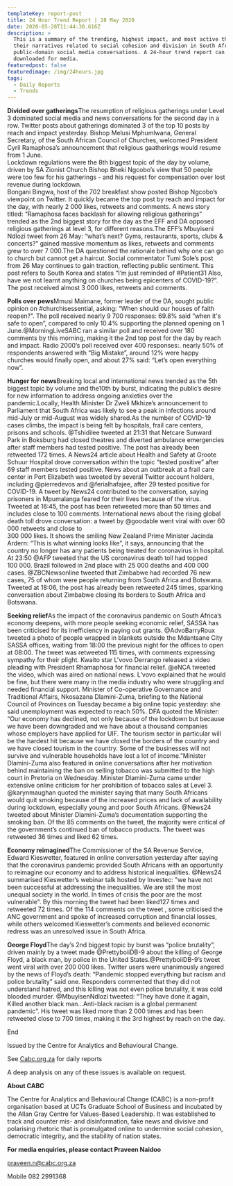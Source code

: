 ```yaml
---
templateKey: report-post
title: 24 Hour Trend Report | 28 May 2020
date: 2020-05-28T11:44:30.616Z
description: >
  This is a summary of the trending, highest impact, and most active themes and
  their narratives related to social cohesion and division in South African
  public-domain social media conversations. A 24-hour trend report can be
  downloaded for media.
featuredpost: false
featuredimage: /img/24hours.jpg
tags:
  - Daily Reports
  - Trends
---
```

**Divided over gatherings**The resumption of religious gatherings under Level 3 dominated social media and news conversations for the second day in a row. Twitter posts about gatherings dominated 3 of the top 10 posts by reach and impact yesterday. Bishop Melusi Mphumlwana, General Secretary, of the South African Council of Churches, welcomed President Cyril Ramaphosa’s announcement that religious gaatherings would resume from 1 June.\
Lockdown regulations were the 8th biggest topic of the day by volume, driven by SA Zionist Church Bishop Bheki Ngcobo’s view that 50 people were too few for his gatherings - and his request for compensation over lost revenue during lockdown.\
Bongani Bingwa, host of the 702 breakfast show posted Bishop Ngcobo’s viewpoint on Twitter. It quickly became the top post by reach and impact for the day, with nearly 2 000 likes, retweets and comments. A news story titled: “Ramaphosa faces backlash for allowing religious gatherings” trended as the 2nd biggest story for the day as the EFF and DA opposed religious gatherings at level 3, for different reasons.The EFF’s Mbuyiseni Ndlozi tweet from 26 May: “what’s next? Gyms, restaurants, sports, clubs & concerts?” gained massive momentum as likes, retweets and comments grew to over 7 000.The DA questioned the rationale behind why one can go to church but cannot get a haircut. Social commentator Tumi Sole’s post from 26 May continues to gain traction, reflecting public sentiment. This post refers to South Korea and states “I’m just reminded of #Patient31 Also, have we not learnt anything on churches being epicenters of COVID-19?”. The post received almost 3 000 likes, retweets and comments. 

**Polls over pews**Mmusi Maimane, former leader of the DA, sought public opinion on #churchisessential, asking: “When should our houses of faith reopen?”. The poll received nearly 9 700 responses: 69.8% said “when it's safe to open”, compared to only 10.4% supporting the planned opening on 1 June.@MorningLiveSABC ran a similar poll and received over 180 comments by this morning, making it the 2nd top post for the day by reach and impact. Radio 2000’s poll received over 400 responses:. nearly 50% of respondents answered with “Big Mistake”, around 12% were happy churches would finally open, and about 27% said: “Let’s open everything now”.

**Hunger for news**Breaking local and international news trended as the 5th biggest topic by volume and the10th by burst, indicating the public’s desire for new information to address ongoing anxieties over the pandemic.Locally, Health Minister Dr Zweli Mkhize’s announcement to Parliament that South Africa was likely to see a peak in infections around mid-July or mid-August was widely shared.As the number of COVID-19 cases climbs, the impact is being felt by hospitals, frail care centers, prisons and schools. @Tshidilee tweeted at 21:31 that Netcare Sunward Park in Boksburg had closed theatres and diverted ambulance emergencies after staff members had tested positive. The post has already been retweeted 172 times. A News24 article about Health and Safety at Groote Schuur Hospital drove conversation within the topic “tested positive” after 69 staff members tested positive. News about an outbreak at a frail care center in Port Elizabeth was tweeted by several Twitter account holders, including @pierredevos and @ferialhafajee, after 29 tested positive for COVID-19. A tweet by News24 contributed to the conversation, saying prisoners in Mpumalanga feared for their lives because of the virus. Tweeted at 16:45, the post has been retweeted more than 50 times and includes close to 100 comments. International news about the rising global death toll drove conversation: a tweet by @goodable went viral with over 60 000 retweets and close to\
300 000 likes. It shows the smiling New Zealand Prime Minister Jacinda Ardern: “This is what winning looks like”, it says, announcing that the country no longer has any patients being treated for coronavirus in hospital. At 23:50 @AFP tweeted that the US coronavirus death toll had topped\
100 000. Brazil followed in 2nd place with 25 000 deaths and 400 000 cases. @ZBCNewsonline tweeted that Zimbabwe had recorded 76 new cases, 75 of whom were people returning from South Africa and Botswana. Tweeted at 18:06, the post has already been retweeted 245 times, sparking conversation about Zimbabwe closing its borders to South Africa and Botswana. 

**Seeking relief**As the impact of the coronavirus pandemic on South Africa’s economy deepens, with more people seeking economic relief, SASSA has been criticised for its inefficiency in paying out grants. @AdvoBarryRoux tweeted a photo of people wrapped in blankets outside the Mdantsane City SASSA offices, waiting from 18:00 the previous night for the offices to open at 08:00. The tweet was retweeted 115 times, with comments expressing sympathy for their plight. Kwaito star L'vovo Derrango released a video pleading with President Rhamaphosa for financial relief. @eNCA tweeted the video, which was aired on national news. L’vovo explained that he would be fine, but there were many in the media industry who were struggling and needed financial support. Minister of Co-operative Governance and Traditional Affairs, Nkosazana Dlamini-Zuma, briefing to the National Council of Provinces on Tuesday became a big online topic yesterday: she said unemployment was expected to reach 50%. DFA quoted the Minister: “Our economy has declined, not only because of the lockdown but because we have been downgraded and we have about a thousand companies whose employers have applied for UIF. The tourism sector in particular will be the hardest hit because we have closed the borders of the country and we have closed tourism in the country. Some of the businesses will not survive and vulnerable households have lost a lot of income.”Minister Dlamini-Zuma also featured in online conversations after her motivation behind maintaining the ban on selling tobacco was submitted to the high court in Pretoria on Wednesday. Minister Dlamini-Zuma came under extensive online criticism for her prohibition of tobacco sales at Level 3. @karynmaughan quoted the minister saying that many South Africans would quit smoking because of the increased prices and lack of availability during lockdown, especially young and poor South Africans. @News24 tweeted about Minister Dlamini-Zuma’s documentation supporting the smoking ban. Of the 85 comments on the tweet, the majority were critical of the government’s continued ban of tobacco products. The tweet was retweeted 36 times and liked 62 times. 

**Economy reimagined**The Commissioner of the SA Revenue Service, Edward Kieswetter, featured in online conversation yesterday after saying that the coronavirus pandemic provided South Africans with an opportunity to reimagine our economy and to address historical inequalities. @News24 summarised Kieswetter’s webinar talk hosted by Investec: "we have not been successful at addressing the inequalities. We are still the most unequal society in the world. In times of crisis the poor are the most vulnerable". By this morning the tweet had been liked127 times and retweeted 72 times. Of the 114 comments on the tweet , some criticised the ANC government and spoke of increased corruption and financial losses, while others welcomed Kieswetter’s comments and believed economic redress was an unresolved issue in South Africa. 

**George Floyd**The day’s 2nd biggest topic by burst was “police brutality”, driven mainly by a tweet made @PrettyboiiDB-9 about the killing of George Floyd, a black man, by police in the United States.@PrettyboiiDB-9’s tweet went viral with over 200 000 likes. Twitter users were unanimously angered by the news of Floyd’s death: “Pandemic stopped everything but racism and police brutality” said one. Responders commented that they did not understand hatred, and this killing was not even police brutality, it was cold blooded murder. @MbuyisenNdlozi tweeted: “They have done it again, Killed another black man...Anti-black racism is a global permanent pandemic”. His tweet was liked more than 2 000 times and has been retweeted close to 700 times, making it the 3rd highest by reach on the day. 

End

Issued by the Centre for Analytics and Behavioural Change.

See [Cabc.org.za](http://cabc.org.za/) for daily reports

A deep analysis on any of these issues is available on request.

**About CABC**

The Centre for Analytics and Behavioural Change (CABC) is a non-profit organisation based at UCTs Graduate School of Business and incubated by the Allan Gray Centre for Values-Based Leadership. It was established to track and counter mis- and disinformation, fake news and divisive and polarising rhetoric that is promulgated online to undermine social cohesion, democratic integrity, and the stability of nation states.

**For media enquiries, please contact Praveen Naidoo**

[praveen.n@cabc.org.za](mailto:praveennaidoo123@gmail.com)

Mobile 082 2991368